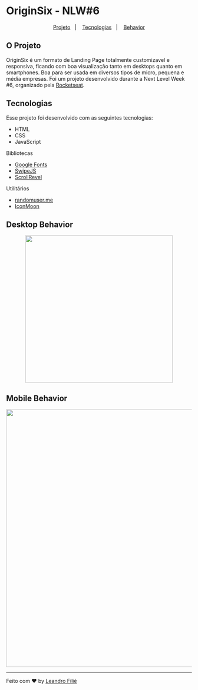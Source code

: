 # OriginSix - NLW#6

<p align="center">
  <a href="#o-projeto">Projeto</a>&nbsp;&nbsp;&nbsp;|&nbsp;&nbsp;&nbsp;
  <a href="#tecnologias">Tecnologias</a>&nbsp;&nbsp;&nbsp;|&nbsp;&nbsp;&nbsp;
  <a href="#desktop-behavior">Behavior</a>
</p>

## O Projeto
OriginSix é um formato de Landing Page totalmente customizavel e responsiva, ficando com boa visualização tanto em desktops quanto em smartphones. Boa para ser usada em diversos tipos de micro, pequena e média empresas.
Foi um projeto desenvolvido durante a Next Level Week #6, organizado pela [Rocketseat](https://rocketseat.com.br/).


## Tecnologias

Esse projeto foi desenvolvido com as seguintes tecnologias:

- HTML
- CSS
- JavaScript

Bibliotecas

- [Google Fonts](https://fonts.google.com/)
- [SwipeJS](https://github.com/nolimits4web/Swiper)
- [ScrollRevel](https://scrollrevealjs.org)

Utilitários

- [randomuser.me](https://randomuser.me/photos)
- [IconMoon](https://icomoon.io/app/#/select)



## Desktop Behavior
<p align="center">
  <img src='.github/desktop-gif.gif' height="400px">
</p>

## Mobile Behavior
<p align="center">
  <img src='.github/mobile-gif.gif' height="700px">
</p>

---

Feito com :heart: by [Leandro Filié](https://github.com/LeandroFilie)